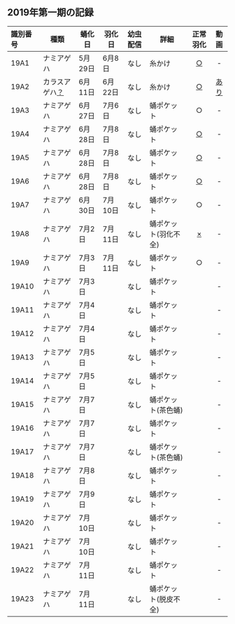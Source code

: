 
## 2019年第一期の記録

|識別番号|種類|蛹化日|羽化日|幼虫配信|詳細|正常羽化|動画|
|:---|---|---|---|:---:|---|:---:|:---:|
|19A1|ナミアゲハ|5月29日|6月8日|なし|糸かけ|[○](https://twitter.com/SCEJapan/status/1137332289044484097)|-|
|19A2|カラスアゲハ[？](https://twitter.com/SCEJapan/status/1137296211864461312)|6月11日|6月22日|なし|糸かけ|[○](https://twitter.com/SCEJapan/status/1142273067055366146)|[あり](https://www.youtube.com/watch?v=36Zrsm903fs)|
|19A3|ナミアゲハ|6月27日|7月6日|なし|蛹ポケット|○|-|
|19A4|ナミアゲハ|6月28日|7月8日|なし|蛹ポケット|[○](https://twitter.com/SCEJapan/status/1148132248773783552)|-|
|19A5|ナミアゲハ|6月28日|7月8日|なし|蛹ポケット|[○](https://twitter.com/SCEJapan/status/1148132248773783552)|-|
|19A6|ナミアゲハ|6月28日|7月8日|なし|蛹ポケット|[○](https://twitter.com/SCEJapan/status/1148132248773783552)|-|
|19A7|ナミアゲハ|6月30日|7月10日|なし|蛹ポケット|○|-|
|19A8|ナミアゲハ|7月2日|7月11日|なし|蛹ポケット(羽化不全)|[×](https://i.imgur.com/CkUJtof.png)|-|
|19A9|ナミアゲハ|7月3日|7月11日|なし|蛹ポケット|○|-|
|19A10|ナミアゲハ|7月3日||なし|蛹ポケット||-|
|19A11|ナミアゲハ|7月4日||なし|蛹ポケット||-|
|19A12|ナミアゲハ|7月4日||なし|蛹ポケット||-|
|19A13|ナミアゲハ|7月5日||なし|蛹ポケット||-|
|19A14|ナミアゲハ|7月5日||なし|蛹ポケット||-|
|19A15|ナミアゲハ|7月7日||なし|蛹ポケット(茶色蛹)||-|
|19A16|ナミアゲハ|7月7日||なし|蛹ポケット||-|
|19A17|ナミアゲハ|7月7日||なし|蛹ポケット(茶色蛹)||-|
|19A18|ナミアゲハ|7月8日||なし|蛹ポケット||-|
|19A19|ナミアゲハ|7月9日||なし|蛹ポケット||-|
|19A20|ナミアゲハ|7月10日||なし|蛹ポケット||-|
|19A21|ナミアゲハ|7月10日||なし|蛹ポケット||-|
|19A22|ナミアゲハ|7月11日||なし|蛹ポケット||-|
|19A23|ナミアゲハ|7月11日||なし|蛹ポケット(脱皮不全)||-|
